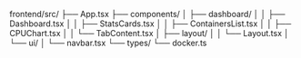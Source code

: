 frontend/src/
├── App.tsx
├── components/
│   ├── dashboard/
│   │   ├── Dashboard.tsx
│   │   ├── StatsCards.tsx
│   │   ├── ContainersList.tsx
│   │   ├── CPUChart.tsx
│   │   └── TabContent.tsx
│   ├── layout/
│   │   └── Layout.tsx
│   └── ui/
│       └── navbar.tsx
└── types/
    └── docker.ts 